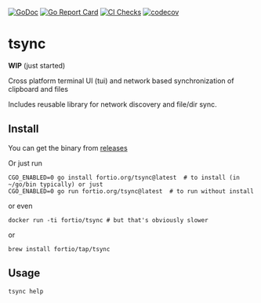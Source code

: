 [![GoDoc](https://godoc.org/fortio.org/tsync?status.svg)](https://pkg.go.dev/fortio.org/tsync)
[![Go Report Card](https://goreportcard.com/badge/fortio.org/tsync)](https://goreportcard.com/report/fortio.org/tsync)
[![CI Checks](https://github.com/fortio/tsync/actions/workflows/include.yml/badge.svg)](https://github.com/fortio/tsync/actions/workflows/include.yml)
[![codecov](https://codecov.io/github/fortio/tsync/graph/badge.svg?token=Yx6QaeQr1b)](https://codecov.io/github/fortio/tsync)

# tsync

**WIP** (just started)

Cross platform terminal UI (tui) and network based synchronization of clipboard and files

Includes reusable library for network discovery and file/dir sync.

## Install
You can get the binary from [releases](https://github.com/fortio/tsync/releases)

Or just run
```
CGO_ENABLED=0 go install fortio.org/tsync@latest  # to install (in ~/go/bin typically) or just
CGO_ENABLED=0 go run fortio.org/tsync@latest  # to run without install
```

or even
```
docker run -ti fortio/tsync # but that's obviously slower
```

or
```
brew install fortio/tap/tsync
```


## Usage

```
tsync help
```
